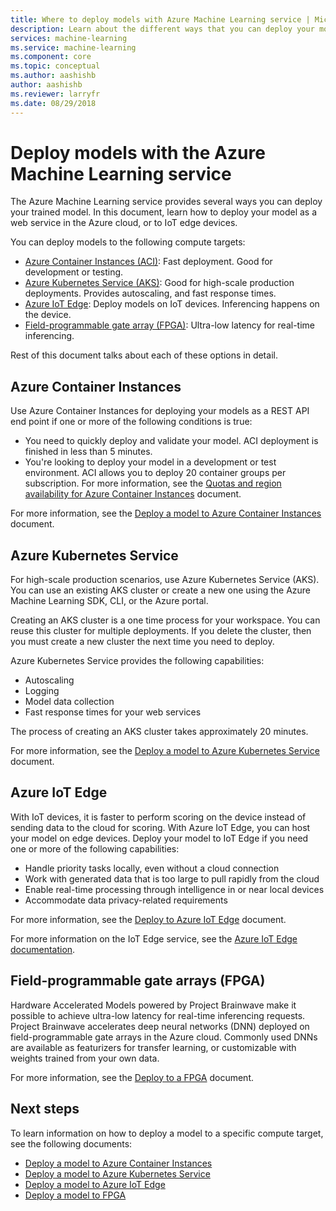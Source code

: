 ```yaml
---
title: Where to deploy models with Azure Machine Learning service | Microsoft Docs
description: Learn about the different ways that you can deploy your models into production using the Azure Machine Learning service.
services: machine-learning
ms.service: machine-learning
ms.component: core
ms.topic: conceptual
ms.author: aashishb
author: aashishb
ms.reviewer: larryfr
ms.date: 08/29/2018
---
```


# Deploy models with the Azure Machine Learning service

The Azure Machine Learning service provides several ways you can deploy your trained model. In this document, learn how to deploy your model as a web service in the Azure cloud, or to IoT edge devices.

You can deploy models to the following compute targets:

- [Azure Container Instances (ACI)](#aci): Fast deployment. Good for development or testing.
- [Azure Kubernetes Service (AKS)](#aks): Good for high-scale production deployments. Provides autoscaling, and fast response times.
- [Azure IoT Edge](#iotedge): Deploy models on IoT devices. Inferencing happens on the device.
- [Field-programmable gate array (FPGA)](#fpga): Ultra-low latency for real-time inferencing.

Rest of this document talks about each of these options in detail.

## Azure Container Instances

Use Azure Container Instances for deploying your models as a REST API end point if one or more of the following conditions is true:
- You need to quickly deploy and validate your model. ACI deployment is finished in less than 5 minutes.
- You're looking to deploy your model in a development or test environment. ACI allows you to deploy 20 container groups per subscription. For more information, see the [Quotas and region availability for Azure Container Instances](https://docs.microsoft.com/azure/container-instances/container-instances-quotas) document.

For more information, see the [Deploy a model to Azure Container Instances](how-to-deploy-to-aci.md) document.

## Azure Kubernetes Service

For high-scale production scenarios, use Azure Kubernetes Service (AKS). You can use an existing AKS cluster or create a new one using the Azure Machine Learning SDK, CLI, or the Azure portal.

Creating an AKS cluster is a one time process for your workspace. You can reuse this cluster for multiple deployments. If you delete the cluster, then you must create a new cluster the next time you need to deploy.

Azure Kubernetes Service provides the following capabilities:

* Autoscaling
* Logging
* Model data collection
* Fast response times for your web services

The process of creating an AKS cluster takes approximately 20 minutes.

For more information, see the [Deploy a model to Azure Kubernetes Service](how-to-deploy-to-aks.md) document.

## Azure IoT Edge

With IoT devices, it is faster to perform scoring on the device instead of sending data to the cloud for scoring. With Azure IoT Edge, you can host your model on edge devices. Deploy your model to IoT Edge if you need one or more of the following capabilities:
- Handle priority tasks locally, even without a cloud connection
- Work with generated data that is too large to pull rapidly from the cloud
- Enable real-time processing through intelligence in or near local devices
- Accommodate data privacy-related requirements 

For more information, see the [Deploy to Azure IoT Edge](https://docs.microsoft.com/azure/iot-edge/tutorial-deploy-machine-learning) document.

For more information on the IoT Edge service, see the [Azure IoT Edge documentation](https://docs.microsoft.com/azure/iot-edge/).


## Field-programmable gate arrays (FPGA)

Hardware Accelerated Models powered by Project Brainwave make it possible to achieve ultra-low latency for real-time inferencing requests. Project Brainwave accelerates deep neural networks (DNN) deployed on field-programmable gate arrays in the Azure cloud. Commonly used DNNs are available as featurizers for transfer learning, or customizable with weights trained from your own data.

For more information, see the [Deploy to a FPGA](how-to-deploy-fpga-web-service.md) document.

## Next steps

To learn information on how to deploy a model to a specific compute target, see the following documents:

* [Deploy a model to Azure Container Instances](how-to-deploy-to-aci.md)
* [Deploy a model to Azure Kubernetes Service](how-to-deploy-to-aks.md)
* [Deploy a model to Azure IoT Edge](https://docs.microsoft.com/azure/iot-edge/tutorial-deploy-machine-learning)
* [Deploy a model to FPGA](how-to-deploy-fpga-web-service.md)
